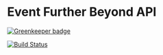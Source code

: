 # Event Further Beyond API

[![Greenkeeper badge](https://badges.greenkeeper.io/Even-Further-Beyond/api.svg)](https://greenkeeper.io/)

[![Build Status](https://api.travis-ci.org/Even-Further-Beyond/api.svg?branch=master)](https://travis-ci.org/Even-Further-Beyond/api)
